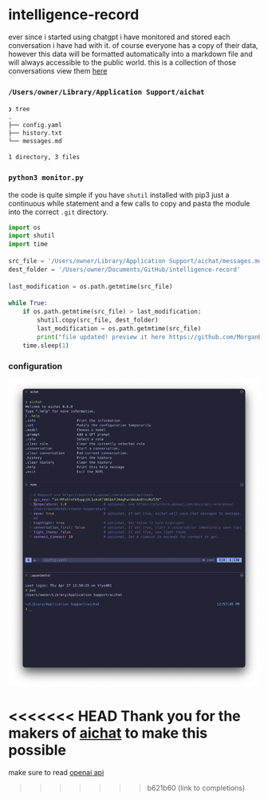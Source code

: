 # intelligence-record

ever since i started using chatgpt i have monitored and stored each conversation i have had with it.  of course everyone has a copy of their data, however this data will be formatted automatically into a markdown file and will always accessible to the public world. this is a collection of those conversations view them [here](./messages.md)

### `/Users/owner/Library/Application Support/aichat`

```
❯ tree
.
├── config.yaml
├── history.txt
└── messages.md

1 directory, 3 files
```

###  `python3 monitor.py`

the code is quite simple if you have `shutil` installed with pip3 just a continuous while statement and a few calls to copy and pasta the module into the correct `.git` directory.

```python
import os
import shutil
import time

src_file = '/Users/owner/Library/Application Support/aichat/messages.md'
dest_folder = '/Users/owner/Documents/GitHub/intelligence-record'

last_modification = os.path.getmtime(src_file)

while True:
    if os.path.getmtime(src_file) > last_modification:
        shutil.copy(src_file, dest_folder)
        last_modification = os.path.getmtime(src_file)
        print("file updated! preview it here https://github.com/MorganBergen/intelligence-record.git")
    time.sleep(1)
```

###  configuration 

<img src="./prev.png">

<<<<<<< HEAD
Thank you for the makers of [aichat](https://github.com/sigoden/aichat) to make this possible
=======
make sure to read [openai api](https://platform.openai.com/docs/api-reference/completions/create#chat)
>>>>>>> b621b60 (link to completions)
